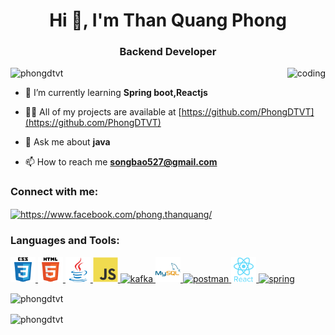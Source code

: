 <h1 align="center">Hi 👋, I'm Than Quang Phong</h1>
<h3 align="center">Backend Developer</h3>

<img align="right" src="https://st5.depositphotos.com/1026649/65261/i/450/depositphotos_652610644-stock-photo-hacker-works-dark-room-hooded.jpg" alt="coding" with="400"/> 

<p align="left"> <img src="https://komarev.com/ghpvc/?username=phongdtvt&label=Profile%20views&color=0e75b6&style=flat" alt="phongdtvt" /> </p>

- 🌱 I’m currently learning **Spring boot,Reactjs**

- 👨‍💻 All of my projects are available at [https://github.com/PhongDTVT](https://github.com/PhongDTVT)

- 💬 Ask me about **java**

- 📫 How to reach me **songbao527@gmail.com**

<h3 align="left">Connect with me:</h3>
<p align="left">
<a href="https://fb.com/https://www.facebook.com/phong.thanquang/" target="blank"><img align="center" src="https://raw.githubusercontent.com/rahuldkjain/github-profile-readme-generator/master/src/images/icons/Social/facebook.svg" alt="https://www.facebook.com/phong.thanquang/" height="30" width="40" /></a>
</p>

<h3 align="left">Languages and Tools:</h3>
<p align="left"> <a href="https://www.w3schools.com/css/" target="_blank" rel="noreferrer"> <img src="https://raw.githubusercontent.com/devicons/devicon/master/icons/css3/css3-original-wordmark.svg" alt="css3" width="40" height="40"/> </a> <a href="https://www.w3.org/html/" target="_blank" rel="noreferrer"> <img src="https://raw.githubusercontent.com/devicons/devicon/master/icons/html5/html5-original-wordmark.svg" alt="html5" width="40" height="40"/> </a> <a href="https://www.java.com" target="_blank" rel="noreferrer"> <img src="https://raw.githubusercontent.com/devicons/devicon/master/icons/java/java-original.svg" alt="java" width="40" height="40"/> </a> <a href="https://developer.mozilla.org/en-US/docs/Web/JavaScript" target="_blank" rel="noreferrer"> <img src="https://raw.githubusercontent.com/devicons/devicon/master/icons/javascript/javascript-original.svg" alt="javascript" width="40" height="40"/> </a> <a href="https://kafka.apache.org/" target="_blank" rel="noreferrer"> <img src="https://www.vectorlogo.zone/logos/apache_kafka/apache_kafka-icon.svg" alt="kafka" width="40" height="40"/> </a> <a href="https://www.mysql.com/" target="_blank" rel="noreferrer"> <img src="https://raw.githubusercontent.com/devicons/devicon/master/icons/mysql/mysql-original-wordmark.svg" alt="mysql" width="40" height="40"/> </a> <a href="https://postman.com" target="_blank" rel="noreferrer"> <img src="https://www.vectorlogo.zone/logos/getpostman/getpostman-icon.svg" alt="postman" width="40" height="40"/> </a> <a href="https://reactjs.org/" target="_blank" rel="noreferrer"> <img src="https://raw.githubusercontent.com/devicons/devicon/master/icons/react/react-original-wordmark.svg" alt="react" width="40" height="40"/> </a> <a href="https://spring.io/" target="_blank" rel="noreferrer"> <img src="https://www.vectorlogo.zone/logos/springio/springio-icon.svg" alt="spring" width="40" height="40"/> </a> </p>

<p><img align="center" src="https://github-readme-stats.vercel.app/api/top-langs?username=phongdtvt&show_icons=true&locale=en&layout=compact" alt="phongdtvt" /></p>

<p><img align="center" src="https://github-readme-streak-stats.herokuapp.com/?user=phongdtvt&" alt="phongdtvt" /></p>
